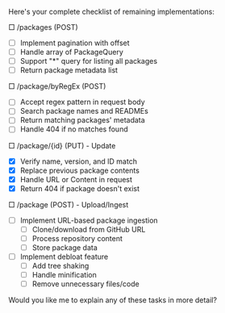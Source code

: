 Here's your complete checklist of remaining implementations:

□ /packages (POST)
- [ ] Implement pagination with offset
- [ ] Handle array of PackageQuery
- [ ] Support "*" query for listing all packages
- [ ] Return package metadata list

□ /package/byRegEx (POST)
- [ ] Accept regex pattern in request body
- [ ] Search package names and READMEs
- [ ] Return matching packages' metadata
- [ ] Handle 404 if no matches found

□ /package/{id} (PUT) - Update
- [x] Verify name, version, and ID match
- [x] Replace previous package contents
- [x] Handle URL or Content in request
- [x] Return 404 if package doesn't exist

□ /package (POST) - Upload/Ingest
- [ ] Implement URL-based package ingestion
  - [ ] Clone/download from GitHub URL
  - [ ] Process repository content
  - [ ] Store package data
- [ ] Implement debloat feature
  - [ ] Add tree shaking
  - [ ] Handle minification
  - [ ] Remove unnecessary files/code

Would you like me to explain any of these tasks in more detail?